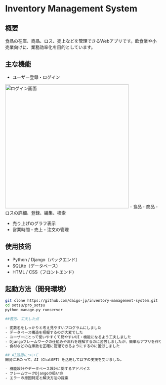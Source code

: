 # Inventory Management System

## 概要
食品の在庫、商品、ロス、売上などを管理できるWebアプリです。飲食業や小売業向けに、業務効率化を目的としています。

## 主な機能
- ユーザー登録・ログイン
<img src="sotsu/prp_sotsu/screenshots/login_page.png" alt="ログイン画面" width="400">
- 食品・商品・ロスの詳細、登録、編集、検索

- 売り上げのグラフ表示
- 営業時間・売上・注文の管理

## 使用技術
- Python / Django（バックエンド）
- SQLite（データベース）
- HTML / CSS（フロントエンド）

## 起動方法（開発環境）
```bash
git clone https://github.com/daigo-jp/inventory-management-system.git
cd sotsu/pro_sotsu
python manage.py runserver

##苦労、工夫した点

- 変数名をしっかりと考え見やすいプログラムにしました
- データベース構造を把握するのが大変でした
- ユーザーにとって使いやすくて見やすいUI・機能になるよう工夫しました
- Djangoフレームワークの仕組みや流れを理解するのに苦労しましたが、簡単なアプリを作り徐々に理解を深めました
- 食材などの在庫数を正確に管理できるようにするのに苦労しました

## AI活用について  
開発にあたって、AI（ChatGPT）を活用して以下の支援を受けました。

- 機能設計やデータベース設計に関するアドバイス  
- フレームワークDjangoの扱い方
- エラーの原因特定と解決方法の提案  

